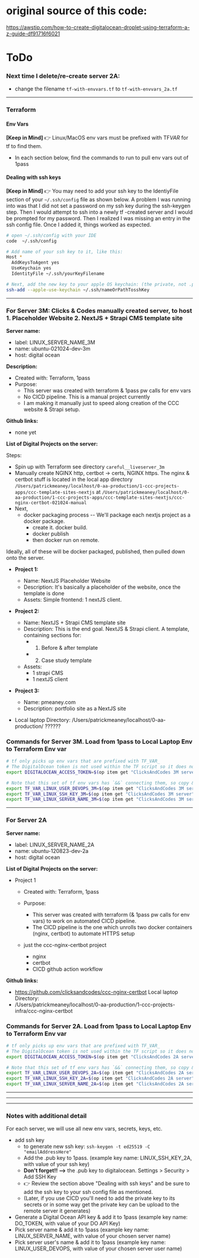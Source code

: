 # original source of this code:

https://awstip.com/how-to-create-digitalocean-droplet-using-terraform-a-z-guide-df91716f6021

# ToDo

### Next time I delete/re-create server 2A:

- change the filename `tf-with-envvars.tf` to `tf-with-envvars_2a.tf`

---

### Terraform

#### Env Vars

**[Keep in Mind]**
👉 Linux/MacOS env vars must be prefixed with TF*VAR* for tf to find them.

- In each section below, find the commands to run to pull env vars out of 1pass

#### Dealing with ssh keys

**[Keep in Mind]**
👉 You may need to add your ssh key to the IdentiyFile section of your `~/.ssh/config` file as shown below. A problem I was running into was that I did not set a password on my ssh key during the ssh-keygen step. Then I would attempt to ssh into a newly tf -created server and I would be prompted for my password. Then I realized I was missing an entry in the ssh config file. Once I added it, things worked as expected.

```bash
# open ~/.ssh/config with your IDE
code  ~/.ssh/config

# Add name of your ssh key to it, like this:
Host *
  AddKeysToAgent yes
  UseKeychain yes
  IdentityFile ~/.ssh/yourKeyFilename

# Next, add the new key to your apple OS keychain: (the private, not .pub key)
ssh-add --apple-use-keychain ~/.ssh/nameOrPathTosshKey

```

---

### For Server 3M: Clicks & Codes manually created server, to host 1. Placeholder Website 2. NextJS + Strapi CMS template site

**Server name:**

- label: LINUX_SERVER_NAME_3M
- name: ubuntu-021024-dev-3m
- host: digital ocean

**Description:**

- Created with: Terraform, 1pass
- Purpose:
  - This server was created with terraform & 1pass pw calls for env vars
  - No CICD pipeline. This is a manual project currently
  - I am making it manually just to speed along creation of the CCC website & Strapi setup.

**Github links:**

- none yet

**List of Digital Projects on the server:**

Steps:

- Spin up with Terraform see directory `careful__liveserver_3m`
- Manually create NGINX http, certbot -> certs, NGINX https. The nginx & certbot stuff is located in the local app directory `/Users/patrickmeaney/localhost/0-aa-production/1-ccc-projects-apps/ccc-template-sites-nextjs` at `/Users/patrickmeaney/localhost/0-aa-production/1-ccc-projects-apps/ccc-template-sites-nextjs/ccc-nginx-certbot-021024-manual`
- Next,
  - docker packaging process -- We'll package each nextjs project as a docker package.
    - create it. docker build.
    - docker publish
    - then docker run on remote.

Ideally, all of these will be docker packaged, published, then pulled down onto the server.

- **Project 1:**

  - Name: NextJS Placeholder Website
  - Description: It's basically a placeholder of the website, once the template is done
  - Assets: Simple frontend: 1 nextJS client.

- **Project 2:**

  - Name: NextJS + Strapi CMS template site
  - Description: This is the end goal. NextJS & Strapi client. A template, containing sections for:
    - 1. Before & after template
    - 2. Case study template
  - Assets:
    - 1 strapi CMS
    - 1 nextJS client

- **Project 3:**

  - Name: pmeaney.com
  - Description: portfolio site as a NextJS site

- Local laptop Directory: /Users/patrickmeaney/localhost/0-aa-production/ ??????

### Commands for Server 3M. Load from 1pass to Local Laptop Env to Terraform Env var

```bash
# tf only picks up env vars that are prefixed with TF_VAR_
# The DigitalOcean token is not used within the TF script so it does not need the TF_VAR_ prefix.
export DIGITALOCEAN_ACCESS_TOKEN=$(op item get "ClicksAndCodes 3M server" --fields label=DO_TOKEN_CCC_021024_3M)

# Note that this set of tf env vars has `&&` connecting them, so copy & paste them as a block.
export TF_VAR_LINUX_USER_DEVOPS_3M=$(op item get "ClicksAndCodes 3M server" --fields label=LINUX_USER_DEVOPS_3M) &&
export TF_VAR_LINUX_SSH_KEY_3M=$(op item get "ClicksAndCodes 3M server" --fields label=LINUX_SSH_KEY_3M) &&
export TF_VAR_LINUX_SERVER_NAME_3M=$(op item get "ClicksAndCodes 3M server" --fields label=LINUX_SERVER_NAME_3M)
```

---

### For Server 2A

**Server name:**

- label: LINUX_SERVER_NAME_2A
- name: ubuntu-120823-dev-2a
- host: digital ocean

**List of Digital Projects on the server:**

- Project 1

  - Created with: Terraform, 1pass
  - Purpose:

    - This server was created with terraform (& 1pass pw calls for env vars) to work on automated CICD pipeline.
    - The CICD pipeline is the one which unrolls two docker containers (nginx, certbot) to automate HTTPS setup

  - just the ccc-nginx-certbot project
    - nginx
    - certbot
    - CICD github action workflow

**Github links:**

- https://github.com/clicksandcodes/ccc-nginx-certbot
  Local laptop Directory:
- /Users/patrickmeaney/localhost/0-aa-production/1-ccc-projects-infra/ccc-nginx-certbot

### Commands for Server 2A. Load from 1pass to Local Laptop Env to Terraform Env var

```bash
# tf only picks up env vars that are prefixed with TF_VAR_
# The DigitalOcean token is not used within the TF script so it does not need the TF_VAR_ prefix.
export DIGITALOCEAN_ACCESS_TOKEN=$(op item get "ClicksAndCodes 2A server" --fields label=DO_TOKEN_CCC_120823_2A)

# Note that this set of tf env vars has `&&` connecting them, so copy & paste them as a block.
export TF_VAR_LINUX_USER_DEVOPS_2A=$(op item get "ClicksAndCodes 2A server" --fields label=LINUX_USER_DEVOPS_2A) &&
export TF_VAR_LINUX_SSH_KEY_2A=$(op item get "ClicksAndCodes 2A server" --fields label=LINUX_SSH_KEY_2A) &&
export TF_VAR_LINUX_SERVER_NAME_2A=$(op item get "ClicksAndCodes 2A server" --fields label=LINUX_SERVER_NAME_2A)
```

---

---

---

### Notes with additional detail

For each server, we will use all new env vars, secrets, keys, etc.

- add ssh key
  - to generate new ssh key: `ssh-keygen -t ed25519 -C "emailAddressHere"`
  - Add the .pub key to 1pass. (example key name: LINUX_SSH_KEY_2A, with value of your ssh key)
  - **Don't forget!! -->** the .pub key to digitalocean. Settings > Security > Add SSH Key
  - 👉 Review the section above "Dealing with ssh keys" and be sure to add the ssh key to your ssh config file as mentioned.
  - (Later, if you use CICD you'll need to add the private key to its secrets or in some way get the private key can be upload to the remote server it generates)
- Generate a Digital Ocean API key & add it to 1pass (example key name: DO_TOKEN, with value of your DO API Key)
- Pick server name & add it to 1pass (example key name: LINUX_SERVER_NAME, with value of your chosen server name)
- Pick server user's name & add it to 1pass (example key name: LINUX_USER_DEVOPS, with value of your chosen server user name)
